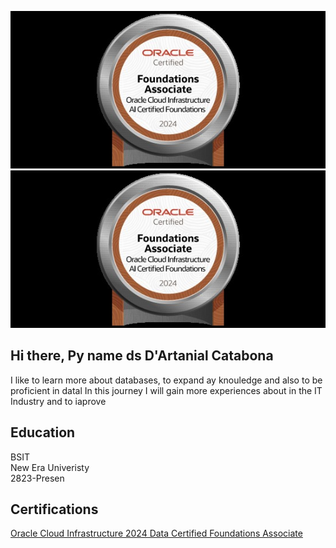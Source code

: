 ![Laravel logotype min](https://github.com/dwightpascua/Oracle-Certificates/blob/main/OCI%20AI%20Certfied%20Foundations%20.jpg)
![Laravel logotype min](https://github.com/dwightpascua/Oracle-Certificates/blob/main/OCI%20AI%20Certfied%20Foundations%20.jpg)

## <hl> Hi there, Py name ds D'Artanial Catabona </h1>
I like to learn more about databases, to expand ay knouledge and also to be proficient in datal In this journey I will gain more experiences about in the IT Industry and to iaprove
<h2>Education</h2> 
BSIT 
<br>
New Era Univeristy 
<br> 
2823-Presen 
<h2>Certifications</h2>
<a href= "https://l.facebook.com/l.php?u=https%3A%2F%2Fcatalog-education.oracle.com%2Fpls%2Fcertview%2Fsharebadge%3Fid%3D92BBE7F684787C714A051019928255D1F33205D37CF9CDB1F70FB4948373D603%26fbclid%3DIwZXh0bgNhZW0CMTEAAR1tgv0Go-hUdH3x7trRoKw5wtOjWO3MtLFPJwksxBDa-EUGe7WaEjU10Ig_aem_azxOSfwAh9BzVkn8O27ltA&h=AT1NMD8AXlr8FDfwbP6jEv-bVofseuyrgZi_QdrQzPJURh6rHX7U6UI0eJqjZhTq9W2tmJewoEs_5QlYQhtjHAe4ExzA65UIPKigPHgaf0idcT1fqcaxuDTUroqE0jIeZa-O&__tn__=H-R&c[0]=AT3d4iFLEyV2zK9NBP-4MOgqk1a0gV3-wOGJWV6YyEAYPZIMbtgxe5zPQ9I-T1Lx2zyTG84jTIhBYdmBMOfw1HA68-KsgoTnQ9waGYlf195-8-T0hfJaz48TZXogeH8hyEERM31IaVUOhRgS-_7SooCB0DDvOWnquJnIBaXsS5nfmuY4SBpRZwl2CHZduq9qA977Yw"> Oracle Cloud Infrastructure 2024 Data Certified Foundations Associate </a> <br> 

